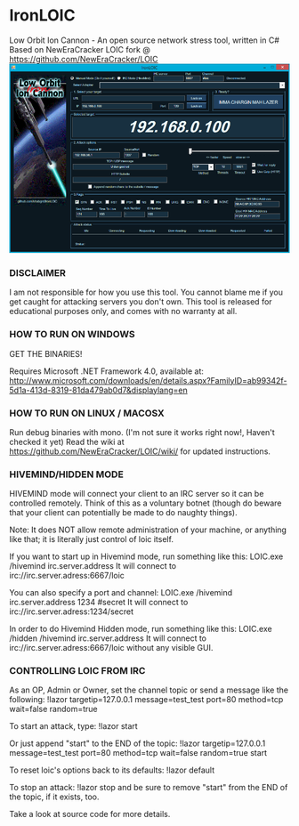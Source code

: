 IronLOIC
==========
Low Orbit Ion Cannon - An open source network stress tool, written in C#
Based on NewEraCracker LOIC fork @ https://github.com/NewEraCracker/LOIC
![Screenshot](Screenshot.png)


### DISCLAIMER
I am not responsible for how you use this tool.
You cannot blame me if you get caught for attacking servers you don't own.
This tool is released for educational purposes only, and comes with no warranty at all.

### HOW TO RUN ON WINDOWS
GET THE BINARIES!

Requires Microsoft .NET Framework 4.0, available at:
http://www.microsoft.com/downloads/en/details.aspx?FamilyID=ab99342f-5d1a-413d-8319-81da479ab0d7&displaylang=en

### HOW TO RUN ON LINUX / MACOSX
Run debug binaries with mono. (I'm not sure it works right now!, Haven't checked it yet)
Read the wiki at https://github.com/NewEraCracker/LOIC/wiki/ for updated instructions.

### HIVEMIND/HIDDEN MODE
HIVEMIND mode will connect your client to an IRC server so it can be controlled remotely.
Think of this as a voluntary botnet (though do beware that your client can potentially be
made to do naughty things).

Note: It does NOT allow remote administration of your machine, or anything like that; it
is literally just control of loic itself.

If you want to start up in Hivemind mode, run something like this:
 LOIC.exe /hivemind irc.server.address
It will connect to irc://irc.server.adress:6667/loic

You can also specify a port and channel:
 LOIC.exe /hivemind irc.server.address 1234 #secret
It will connect to irc://irc.server.adress:1234/secret

In order to do Hivemind Hidden mode, run something like this:
 LOIC.exe /hidden /hivemind irc.server.address
It will connect to irc://irc.server.adress:6667/loic without any visible GUI.

### CONTROLLING LOIC FROM IRC
As an OP, Admin or Owner, set the channel topic or send a message like the following:
!lazor targetip=127.0.0.1 message=test_test port=80 method=tcp wait=false random=true

To start an attack, type:
!lazor start

Or just append "start" to the END of the topic:
!lazor targetip=127.0.0.1 message=test_test port=80 method=tcp wait=false random=true start

To reset loic's options back to its defaults:
!lazor default

To stop an attack:
!lazor stop
and be sure to remove "start" from the END of the topic, if it exists, too.

Take a look at source code for more details.
